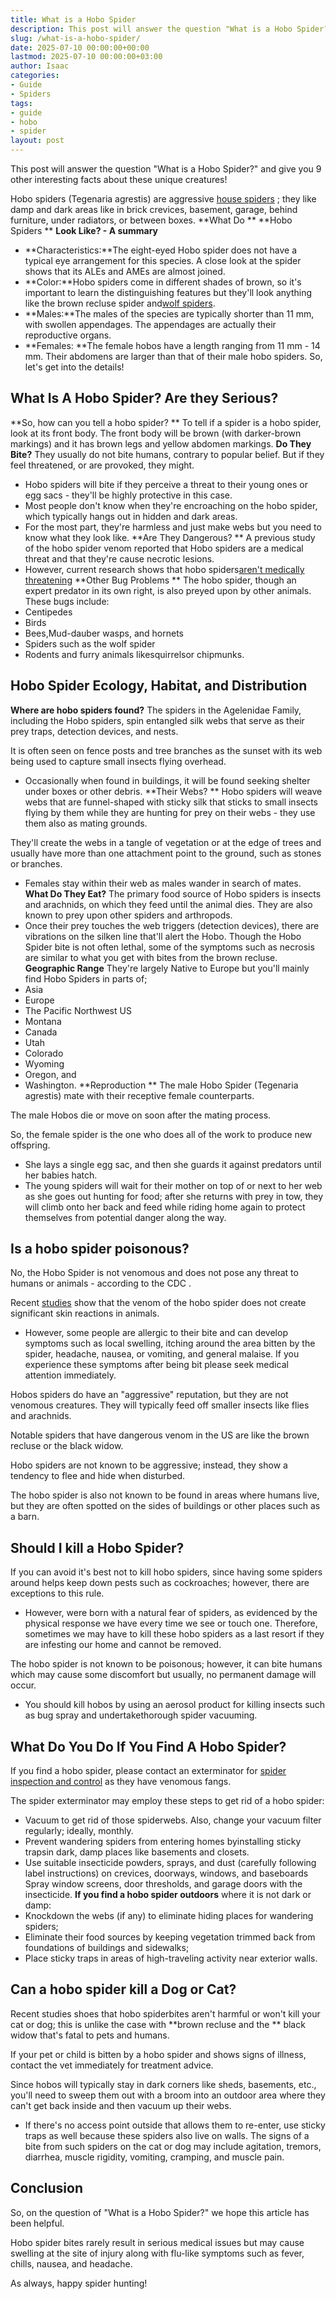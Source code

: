 ```yaml
---
title: What is a Hobo Spider
description: This post will answer the question "What is a Hobo Spider?" and give you 9 other interesting facts about these unique creatures! Hobo spiders Tegenaria...
slug: /what-is-a-hobo-spider/
date: 2025-07-10 00:00:00+00:00
lastmod: 2025-07-10 00:00:00+03:00
author: Isaac
categories:
- Guide
- Spiders
tags:
- guide
- hobo
- spider
layout: post
---
```

This post will answer the question "What is a Hobo Spider?" and give you 9 other interesting facts about these unique creatures!

Hobo spiders (Tegenaria agrestis) are aggressive
[house spiders](https://pestpolicy.com/house-spiders/)
; they like damp and dark areas like in brick crevices, basement, garage, behind furniture, under radiators, or between boxes.
**What Do **
**Hobo Spiders **
**Look Like? - A summary**
- **Characteristics:**The eight-eyed Hobo spider does not have a typical eye arrangement for this species. A close look at the spider shows that its ALEs and AMEs are almost joined.
- **Color:**Hobo spiders come in different shades of brown, so it's important to learn the distinguishing features but they'll look anything like the brown recluse spider and[wolf spiders](https://pestpolicy.com/wolf-spiders/).
- **Males:**The males of the species are typically shorter than 11 mm, with swollen appendages. The appendages are actually their reproductive organs.
- **Females: **The female hobos have a length ranging from 11 mm - 14 mm. Their abdomens are larger than that of their male hobo spiders.
So, let's get into the details!

## What Is A Hobo Spider? Are they Serious?
**So, how can you tell a hobo spider? **
To tell if a spider is a hobo spider, look at its front body. The front body will be brown (with darker-brown markings) and it has brown legs and yellow abdomen markings.
**Do They Bite?**
They usually do not bite humans, contrary to popular belief. But if they feel threatened, or are provoked, they might.
- Hobo spiders will bite if they perceive a threat to their young ones or egg sacs - they'll be highly protective in this case.
- Most people don't know when they're encroaching on the hobo spider, which typically hangs out in hidden and dark areas.
- For the most part, they're harmless and just make webs but you need to know what they look like.
**Are They Dangerous? **
A previous study of the hobo spider venom reported that Hobo spiders are a medical threat and that they're cause necrotic lesions.
- However, current research shows that hobo spiders[aren't medically threatening](https://www.usu.edu/today/story/hobo-spider-bite-may-not-be-so-dangerous)
**Other Bug Problems **
The hobo spider, though an expert predator in its own right, is also preyed upon by other animals. These bugs include:
- Centipedes
- Birds
- Bees,Mud-dauber wasps, and hornets
- Spiders such as the wolf spider
- Rodents and furry animals likesquirrelsor chipmunks.
## Hobo Spider Ecology, Habitat, and Distribution
**Where are hobo spiders found?**
The spiders in the Agelenidae Family, including the Hobo spiders, spin entangled silk webs that serve as their prey traps, detection devices, and nests.

It is often seen on fence posts and tree branches as the sunset with its web being used to capture small insects flying overhead.
- Occasionally when found in buildings, it will be found seeking shelter under boxes or other debris.
**Their Webs? **
Hobo spiders will weave webs that are funnel-shaped with sticky silk that sticks to small insects flying by them while they are hunting for prey on their webs - they use them also as mating grounds.

They'll create the webs in a tangle of vegetation or at the edge of trees and usually have more than one attachment point to the ground, such as stones or branches.
- Females stay within their web as males wander in search of mates.
**What Do They Eat?**
The primary food source of Hobo spiders is insects and arachnids, on which they feed until the animal dies. They are also known to prey upon other spiders and arthropods.
- Once their prey touches the web triggers (detection devices), there are vibrations on the silken line that'll alert the Hobo.
Though the Hobo Spider bite is not often lethal, some of the symptoms such as necrosis are similar to what you get with bites from the brown recluse.
**Geographic Range**
They're largely Native to Europe but you'll mainly find Hobo Spiders in parts of;
- Asia
- Europe
- The Pacific Northwest US
- Montana
- Canada
- Utah
- Colorado
- Wyoming
- Oregon, and
- Washington.
**Reproduction **
The male Hobo Spider (Tegenaria agrestis) mate with their receptive female counterparts.

The male Hobos die or move on soon after the mating process.

So, the female spider is the one who does all of the work to produce new offspring.
- She lays a single egg sac, and then she guards it against predators until her babies hatch.
- The young spiders will wait for their mother on top of or next to her web as she goes out hunting for food; after she returns with prey in tow, they will climb onto her back and feed while riding home again to protect themselves from potential danger along the way.
## Is a hobo spider poisonous?
No, the Hobo Spider is not venomous and does not pose any threat to humans or animals -
according to the CDC
.

Recent
[studies](http://ipm.ucanr.edu/PMG/PESTNOTES/pn7488.html)
show that the venom of the hobo spider does not create significant skin reactions in animals.
- However, some people are allergic to their bite and can develop symptoms such as local swelling, itching around the area bitten by the spider, headache, nausea, or vomiting, and general malaise.
If you experience these symptoms after being bit please seek medical attention immediately.

Hobos spiders do have an "aggressive" reputation, but they are not venomous creatures. They will typically feed off smaller insects like flies and arachnids.

Notable spiders that have dangerous venom in the US are like the brown recluse or the black widow.

Hobo spiders are not known to be aggressive; instead, they show a tendency to flee and hide when disturbed.

The hobo spider is also not known to be found in areas where humans live, but they are often spotted on the sides of buildings or other places such as a barn.
## Should I kill a Hobo Spider?
If you can avoid it's best not to kill hobo spiders, since having some spiders around helps keep down pests such as cockroaches; however, there are exceptions to this rule.
- However, were born with a natural fear of spiders, as evidenced by the physical response we have every time we see or touch one.
Therefore, sometimes we may have to kill these hobo spiders as a last resort if they are infesting our home and cannot be removed.

The hobo spider is not known to be poisonous; however, it can bite humans which may cause some discomfort but usually, no permanent damage will occur.
- You should kill hobos by using an aerosol product for killing insects such as bug spray and undertakethorough spider vacuuming.
## What Do You Do If You Find A Hobo Spider?
If you find a hobo spider, please contact an exterminator for
[spider inspection and control](https://pestpolicy.com/how-much-do-spider-exterminators-cost/)
as they have venomous fangs.

The spider exterminator may employ these steps to get rid of a hobo spider:
- Vacuum to get rid of those spiderwebs. Also, change your vacuum filter regularly; ideally, monthly.
- Prevent wandering spiders from entering homes byinstalling sticky trapsin dark, damp places like basements and closets.
- Use suitable insecticide powders, sprays, and dust (carefully following label instructions) on crevices, doorways, windows, and baseboards
Spray window screens, door thresholds, and garage doors with the insecticide.
**If you find a hobo spider outdoors**
where it is not dark or damp:
- Knockdown the webs (if any) to eliminate hiding places for wandering spiders;
- Eliminate their food sources by keeping vegetation trimmed back from foundations of buildings and sidewalks;
- Place sticky traps in areas of high-traveling activity near exterior walls.
## Can a hobo spider kill a Dog or Cat?
Recent studies shoes that hobo spiderbites aren't harmful or won't kill your cat or dog; this is unlike the case with
**brown recluse and the **
black widow that's fatal to pets and humans.

If your pet or child is bitten by a hobo spider and shows signs of illness, contact the vet immediately for treatment advice.

Since hobos will typically stay in dark corners like sheds, basements, etc., you'll need to sweep them out with a broom into an outdoor area where they can't get back inside and then vacuum up their webs.
- If there's no access point outside that allows them to re-enter, use sticky traps as well because these spiders also live on walls.
The signs of a bite from such spiders on the cat or dog may include agitation, tremors, diarrhea, muscle rigidity, vomiting, cramping, and muscle pain.
## Conclusion
So, on the question of "What is a Hobo Spider?" we hope this article has been helpful.

Hobo spider bites rarely result in serious medical issues but may cause swelling at the site of injury along with flu-like symptoms such as fever, chills, nausea, and headache.

As always, happy spider hunting!

